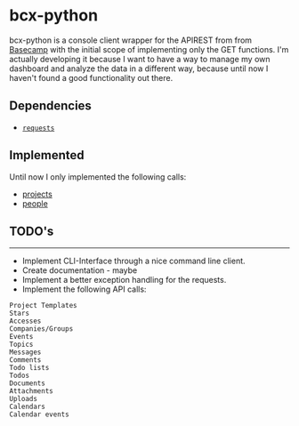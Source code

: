 # bcx-python

bcx-python is a console client wrapper for the APIREST from from [Basecamp](https://basecamp.com/) with the initial scope of implementing only the GET functions. I'm actually developing it because I want to have a way to manage my own dashboard and analyze the data in a different way, because until now I haven't found a good functionality out there.

## Dependencies

*  [``requests``](http://python-requests.org)

## Implemented

Until now I only implemented the following calls:

* [projects](https://github.com/basecamp/bcx-api/blob/master/sections/projects.md)
* [people](https://github.com/basecamp/bcx-api/blob/master/sections/people.md)

## TODO's
-----

* Implement CLI-Interface through a nice command line client.
* Create documentation - maybe
* Implement a better exception handling for the requests.
* Implement the following API calls:
```
Project Templates
Stars
Accesses
Companies/Groups
Events
Topics
Messages
Comments
Todo lists
Todos
Documents
Attachments
Uploads
Calendars
Calendar events
```
